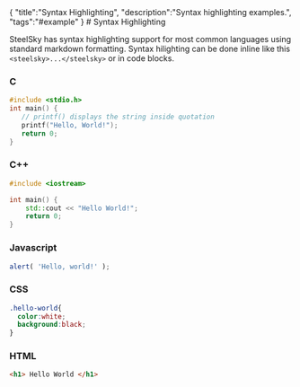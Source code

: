<steelsky>
{
  "title":"Syntax Highlighting",
  "description":"Syntax highlighting examples.",
  "tags":"#example"
}
</steelsky>
# Syntax Highlighting

SteelSky has syntax highlighting support for most common languages using standard markdown formatting. Syntax hilighting can be done inline like this `<steelsky>...</steelsky>` or in code blocks. 

### C
```c
#include <stdio.h>
int main() {
   // printf() displays the string inside quotation
   printf("Hello, World!");
   return 0;
}
```

### C++
```cpp
#include <iostream>

int main() {
    std::cout << "Hello World!";
    return 0;
}
```

### Javascript
```js
alert( 'Hello, world!' );
```

### CSS
```css
.hello-world{
  color:white;
  background:black;
}
```

### HTML
```html
<h1> Hello World </h1>
```